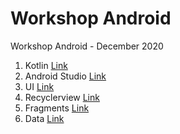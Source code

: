 # Workshop Android
Workshop Android - December 2020


1. Kotlin [Link](https://github.com/Android-Dev-Peru/workshop-december/tree/01-kotlin)
2. Android Studio [Link](https://github.com/Android-Dev-Peru/workshop-december/tree/02-androidstudio)
3. UI [Link](https://github.com/Android-Dev-Peru/workshop-december/tree/03-ui)
4. Recyclerview [Link](https://github.com/Android-Dev-Peru/workshop-december/tree/04-recyclerview)
5. Fragments [Link](https://github.com/Android-Dev-Peru/workshop-december/tree/05-fragments)
6. Data [Link](https://github.com/Android-Dev-Peru/workshop-december/tree/06-data)

